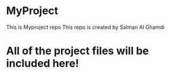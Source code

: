 # MyProject
This is Myproject repo
This repo is created by Salman Al Ghamdi

<h1>All of the project files will be included here!</h2>
